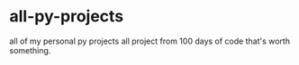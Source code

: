 # all-py-projects
all of my personal py projects
all project from 100 days of code that's worth something.
